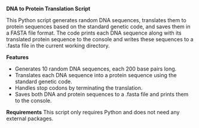 **DNA to Protein Translation Script**

This Python script generates random DNA sequences, translates them to protein sequences based on the standard genetic code, and saves them in a FASTA file format. The code prints each DNA sequence along with its translated protein sequence to the console and writes these sequences to a .fasta file in the current working directory.


**Features**
- Generates 10 random DNA sequences, each 200 base pairs long.
- Translates each DNA sequence into a protein sequence using the standard genetic code.
- Handles stop codons by terminating the translation.
- Saves both DNA and protein sequences to a .fasta file and prints them to the console.

**Requirements**
This script only requires Python and does not need any external packages.
